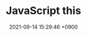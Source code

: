 ---
title   : JavaScript this
date    : 2021-09-14 15:29:46 +0900
updated : 2021-09-14 15:29:47 +0900
aliases: ["this"]
tags: ["JavaScript"]
---